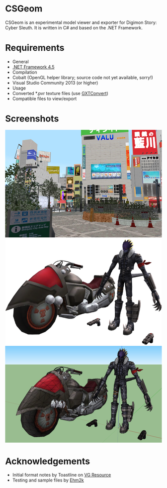 CSGeom
======
CSGeom is an experimental model viewer and exporter for Digimon Story: Cyber Sleuth. It is written in C# and based on the .NET Framework.

Requirements
============
* General
 * [.NET Framework 4.5](http://www.microsoft.com/en-US/download/details.aspx?id=30653)
* Compilation
 * Cobalt (OpenGL helper library; source code not yet available, sorry!)
 * Visual Studio Community 2013 (or higher)
* Usage
 * Converted *.pvr texture files (use [GXTConvert](https://github.com/xdanieldzd/GXTConvert))
 * Compatible files to view/export

Screenshots
===========
![Screenshot 1](screenshots/screen1.png)
![Screenshot 2](screenshots/screen2.png)
![Screenshot 3](screenshots/screen3.png)
 
Acknowledgements
================
* Initial format notes by Toastline on [VG Resource](http://www.vg-resource.com/)
* Testing and sample files by [Ehm2k](https://twitter.com/Ehm2k)
